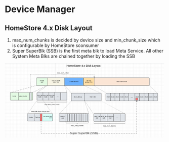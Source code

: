 # Device Manager

## HomeStore 4.x Disk Layout
1. max_num_chunks is decided by device size and min_chunk_size which is configurable by HomeStore sconsumer
2. Super SuperBlk (SSB) is the first meta blk to load Meta Service. All other System Meta Blks are chained together by loading the SSB 

![HomeStore_Disk_Layout](../../../docs/imgs/HomeStore_Disk_Layout2.png)
